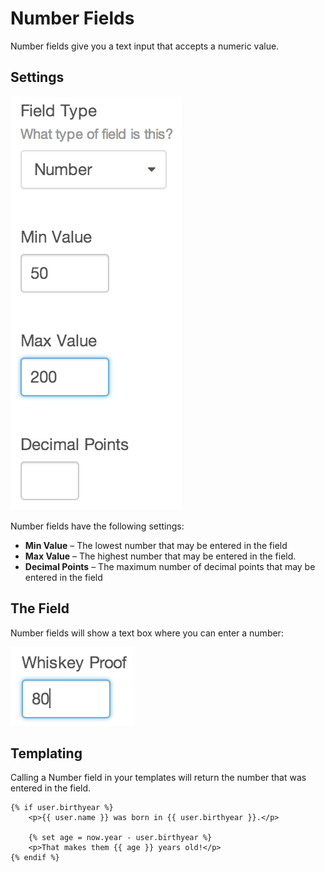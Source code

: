 # Number Fields

Number fields give you a text input that accepts a numeric value.

## Settings

![number-settings.2x](./images/field-types/number/number-settings.2x.png)

Number fields have the following settings:

- **Min Value** – The lowest number that may be entered in the field
- **Max Value** – The highest number that may be entered in the field.
- **Decimal Points** – The maximum number of decimal points that may be entered in the field

## The Field

Number fields will show a text box where you can enter a number:

![number-entry.2x](./images/field-types/number/number-entry.2x.png)

## Templating

Calling a Number field in your templates will return the number that was entered in the field.

```twig
{% if user.birthyear %}
    <p>{{ user.name }} was born in {{ user.birthyear }}.</p>

    {% set age = now.year - user.birthyear %}
    <p>That makes them {{ age }} years old!</p>
{% endif %}
```
